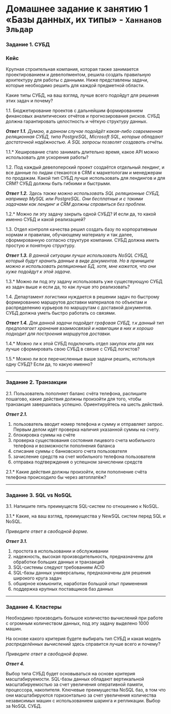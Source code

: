 # Домашнее задание к занятию 1 «Базы данных, их типы» - `Ханнанов Эльдар`


### Задание 1. СУБД

### Кейс
Крупная строительная компания, которая также занимается проектированием и девелопментом, решила создать 
правильную архитектуру для работы с данными. Ниже представлены задачи, которые необходимо решить для
каждой предметной области. 

Какие типы СУБД, на ваш взгляд, лучше всего подойдут для решения этих задач и почему? 
 
1.1. Бюджетирование проектов с дальнейшим формированием финансовых аналитических отчётов и прогнозирования рисков.
СУБД должна гарантировать целостность и чёткую структуру данных.

_**Ответ 1.1.** Думаю, в данном случае подойдёт какая-либо современная реляционная СУБД, типа PostgreSQL, Microsoft SQL, которые обладают достаточной надёжностью. А SQL запросы позволят создавать отчёты._

1.1.* Хеширование стало занимать длительно время, какое API можно использовать для ускорения работы? 

1.2. Под каждый девелоперский проект создаётся отдельный лендинг, и все данные по лидам стекаются в CRM к 
маркетологам и менеджерам по продажам. Какой тип СУБД лучше использовать для лендингов и для CRM? 
СУБД должны быть гибкими и быстрыми.

_**Ответ 1.2.** Здесь также можно использовать SQL реляционные СУБД, например MySQL или PostgreSQL. Они бесплатные и с такими задачами как лендинг и CRM должны справиться без проблем._

1.2.* Можно ли эту задачу закрыть одной СУБД? И если да, то какой именно СУБД и какой реализацией?

1.3. Отдел контроля качества решил создать базу по корпоративным нормам и правилам, обучающему материалу 
и так далее, сформированную согласно структуре компании. СУБД должна иметь простую и понятную структуру.

_**Ответ 1.3.** В данной ситуации лучше использовать NoSQL СУБД, который будут хранить данные в виде документов. Но в приниципе можно и использовать реляционные БД, хотя, мне кажется, что они хуже подойдут к этой задаче._

1.3.* Можно ли под эту задачу использовать уже существующую СУБД из задач выше и если да, то как лучше это 
реализовать?

1.4. Департамент логистики нуждается в решении задач по быстрому формированию маршрутов доставки материалов 
по объектам и распределению курьеров по маршрутам с доставкой документов. СУБД должна уметь быстро работать
со связями.

_**Ответ 1.4.** Для данной задачи подойдет графовая СУБД, т.к данный тип предполагает хранения взаимосвязей и навигации в них и хорошо подходит для построения маршрутов доставки._

1.4.* Можно ли к этой СУБД подключить отдел закупок или для них лучше сформировать свою СУБД в связке с СУБД 
логистов?

1.5.* Можно ли все перечисленные выше задачи решить, используя одну СУБД? Если да, то какую именно?



---

### Задание 2. Транзакции

2.1. Пользователь пополняет баланс счёта телефона, распишите пошагово, какие действия должны произойти для того, чтобы 
транзакция завершилась успешно. Ориентируйтесь на шесть действий.

_**Ответ 2.1.**_

1. пользователь вводит номер телефона и сумму и отправляет запрос. Первым делом идёт проверка наличия указанной суммы на счету.
2. блокировка суммы на счёте
3. проверка существования состояния лицевого счета мобильного телефона и возможности пополнения баланса
4. списание суммы с банковского счета пользователя
5. зачисление средств на счет мобильного телефона пользователя
6. отправка подтверждения о успешном зачислении средств


2.1.* Какие действия должны произойти, если пополнение счёта телефона происходило бы через автоплатёж?


---

### Задание 3. SQL vs NoSQL

3.1. Напишите пять преимуществ SQL-систем по отношению к NoSQL. 

3.1.* Какие, на ваш взгляд, преимущества у NewSQL систем перед SQL и NoSQL.

*Приведите ответ в свободной форме.*


_**Ответ 3.1.**_

1. простота в использовании и обслуживании
2. надежность, высокая производительность, предназначены для обработки больших данных и транзакций
3. SQL-системы следуют требованиям ACID
4. SQL-базы данных универсальны, предназначены для решения широкого круга задач
5. обширное комьюнити, наработан большой опыт применения
6. поддержка крупных поставщиков баз данных

---

### Задание 4. Кластеры

Необходимо производить большое количество вычислений при работе с огромным количеством данных, под эту задачу 
выделено 1000 машин. 

На основе какого критерия будете выбирать тип СУБД и какая модель *распределённых вычислений* 
здесь справится лучше всего и почему?

*Приведите ответ в свободной форме.*

_**Ответ 4.**_

Выбор типа СУБД будет основываться на основе критерия масштабируемости. SQL-базы данных обладают вертикальной масштабируемостью за счет увеличения оперативной памяти, процессора, накопителя. Ключевые преимущества NoSQL баз, в том что они масштабируются горизонтально за счет увеличения количества независимых машин с использованием шаринга и репликации. Выбор за NoSQL СУБД.
